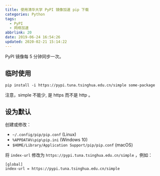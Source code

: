```yaml
---
title: 使用清华大学 PyPI 镜像加速 pip 下载
categories: Python
tags:
  - PyPI
  - 网络加速
abbrlink: 20
date: 2019-06-24 16:54:26
updated: 2020-02-21 15:14:22
---
```

PyPI 镜像每 5 分钟同步一次。

## 临时使用

```
pip install -i https://pypi.tuna.tsinghua.edu.cn/simple some-package
```

注意，simple 不能少, 是 https 而不是 http 。

## 设为默认

创建或修改：

- `~/.config/pip/pip.conf` (Linux)
- `%APPDATA%\pip\pip.ini` (Windows 10)
- `$HOME/Library/Application Support/pip/pip.conf` (macOS)

将 `index-url` 修改为 `https://pypi.tuna.tsinghua.edu.cn/simple` ，例如：

```
[global]
index-url = https://pypi.tuna.tsinghua.edu.cn/simple
```
